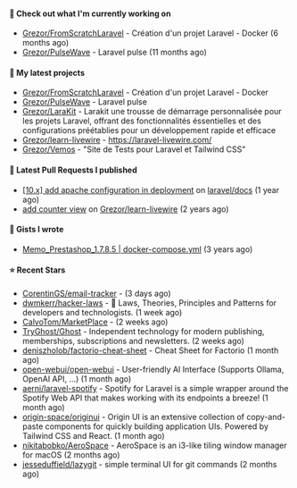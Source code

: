 #### 👷 Check out what I'm currently working on

- [Grezor/FromScratchLaravel](https://github.com/Grezor/FromScratchLaravel) - Création d&#39;un projet Laravel - Docker (6 months ago)
- [Grezor/PulseWave](https://github.com/Grezor/PulseWave) - Laravel pulse (11 months ago)

#### 🌱 My latest projects

- [Grezor/FromScratchLaravel](https://github.com/Grezor/FromScratchLaravel) - Création d&#39;un projet Laravel - Docker
- [Grezor/PulseWave](https://github.com/Grezor/PulseWave) - Laravel pulse
- [Grezor/LaraKit](https://github.com/Grezor/LaraKit) - Larakit une trousse de démarrage personnalisée pour les projets Laravel, offrant des fonctionnalités éssentielles et des configurations préétablies pour un développement rapide et efficace
- [Grezor/learn-livewire](https://github.com/Grezor/learn-livewire) - https://laravel-livewire.com/
- [Grezor/Vemos](https://github.com/Grezor/Vemos) - &#34;Site de Tests pour Laravel et Tailwind CSS&#34;

#### 🔨 Latest Pull Requests I published

- [[10.x] add apache configuration in deployment](https://github.com/laravel/docs/pull/9349) on [laravel/docs](https://github.com/laravel/docs) (1 year ago)
- [add counter view](https://github.com/Grezor/learn-livewire/pull/1) on [Grezor/learn-livewire](https://github.com/Grezor/learn-livewire) (2 years ago)

#### 📓 Gists I wrote

- [Memo_Prestashop_1.7.8.5 | docker-compose.yml](https://gist.github.com/eb78b378ed9f40780dc077b361ead337) (3 years ago)

#### ⭐ Recent Stars

- [CorentinGS/email-tracker](https://github.com/CorentinGS/email-tracker) -  (3 days ago)
- [dwmkerr/hacker-laws](https://github.com/dwmkerr/hacker-laws) - 🧠 Laws, Theories, Principles and Patterns for developers and technologists. (1 week ago)
- [CalvoTom/MarketPlace](https://github.com/CalvoTom/MarketPlace) -  (2 weeks ago)
- [TryGhost/Ghost](https://github.com/TryGhost/Ghost) - Independent technology for modern publishing, memberships, subscriptions and newsletters. (2 weeks ago)
- [deniszholob/factorio-cheat-sheet](https://github.com/deniszholob/factorio-cheat-sheet) - Cheat Sheet for Factorio (1 month ago)
- [open-webui/open-webui](https://github.com/open-webui/open-webui) - User-friendly AI Interface (Supports Ollama, OpenAI API, ...) (1 month ago)
- [aerni/laravel-spotify](https://github.com/aerni/laravel-spotify) - Spotify for Laravel is a simple wrapper around the Spotify Web API that makes working with its endpoints a breeze! (1 month ago)
- [origin-space/originui](https://github.com/origin-space/originui) - Origin UI is an extensive collection of copy-and-paste components for quickly building application UIs. Powered by Tailwind CSS and React. (1 month ago)
- [nikitabobko/AeroSpace](https://github.com/nikitabobko/AeroSpace) - AeroSpace is an i3-like tiling window manager for macOS (2 months ago)
- [jesseduffield/lazygit](https://github.com/jesseduffield/lazygit) - simple terminal UI for git commands (2 months ago)
